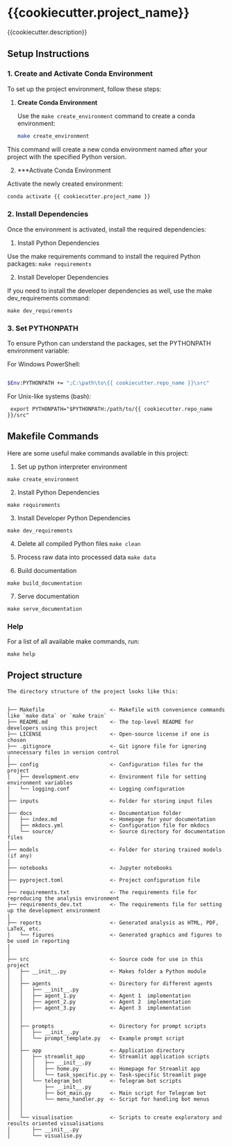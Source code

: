 # {{cookiecutter.project_name}}

{{cookiecutter.description}}


## Setup Instructions

### 1. Create and Activate Conda Environment

To set up the project environment, follow these steps:

1. **Create Conda Environment**

   Use the `make create_environment` command to create a conda environment:

   ```sh
   make create_environment

This command will create a new conda environment named after your project with the specified Python version.

2. ***Activate Conda Environment

Activate the newly created environment:

```sh
conda activate {{ cookiecutter.project_name }}
```

### 2. Install Dependencies
Once the environment is activated, install the required dependencies:

1. Install Python Dependencies

Use the make requirements command to install the required Python packages:
```make requirements```

2. Install Developer Dependencies

If you need to install the developer dependencies as well, use the make dev_requirements command:

```make dev_requirements```

### 3. Set PYTHONPATH
To ensure Python can understand the packages, set the PYTHONPATH environment variable:

For Windows PowerShell:

```sh

$Env:PYTHONPATH += ";C:\path\to\{{ cookiecutter.repo_name }}\src"
```
For Unix-like systems (bash):

``` export PYTHONPATH="$PYTHONPATH:/path/to/{{ cookiecutter.repo_name }}/src"```


## Makefile Commands

Here are some useful make commands available in this project:

1. Set up python interpreter environment

```make create_environment```


2. Install Python Dependencies

```make requirements```

3. Install Developer Python Dependencies

```make dev_requirements```


4. Delete all compiled Python files
```make clean```


5. Process raw data into processed data
``` make data ```

6. Build documentation

```make build_documentation```

7. Serve documentation

```make serve_documentation```


### Help
For a list of all available make commands, run:

```make help```


## Project structure
```
The directory structure of the project looks like this:


├── Makefile                     <- Makefile with convenience commands like `make data` or `make train`
├── README.md                    <- The top-level README for developers using this project
├── LICENSE                      <- Open-source license if one is chosen
├── .gitignore                   <- Git ignore file for ignoring unnecessary files in version control
│
├── config                       <- Configuration files for the project
│   ├── development.env          <- Environment file for setting environment variables
│   └── logging.conf             <- Logging configuration
│
├── inputs                       <- Folder for storing input files
│
├── docs                         <- Documentation folder
│   ├── index.md                 <- Homepage for your documentation
│   ├── mkdocs.yml               <- Configuration file for mkdocs
│   └── source/                  <- Source directory for documentation files
│
├── models                       <- Folder for storing trained models (if any)
│
├── notebooks                    <- Jupyter notebooks
│
├── pyproject.toml               <- Project configuration file
│
├── requirements.txt             <- The requirements file for reproducing the analysis environment
├── requirements_dev.txt         <- The requirements file for setting up the development environment
│
├── reports                      <- Generated analysis as HTML, PDF, LaTeX, etc.
│   └── figures                  <- Generated graphics and figures to be used in reporting
│
│
├── src                          <- Source code for use in this project
│   ├── __init__.py              <- Makes folder a Python module
│   │
│   ├── agents                   <- Directory for different agents
│   │   ├── __init__.py
│   │   ├── agent_1.py           <- Agent 1  implementation
│   │   ├── agent_2.py           <- Agent 2  implementation
│   │   ├── agent_3.py           <- Agent 3  implementation
│   │  
│   │
│   ├── prompts                  <- Directory for prompt scripts
│   │   ├── __init__.py
│   │   └── prompt_template.py   <- Example prompt script
│   │
│   ├── app                      <- Application directory
│   │   ├── streamlit_app        <- Streamlit application scripts
│   │   │   ├── __init__.py
│   │   │   ├── home.py          <- Homepage for Streamlit app
│   │   │   └── task_specific.py <- Task-specific Streamlit page
│   │   └── telegram_bot         <- Telegram bot scripts
│   │       ├── __init__.py
│   │       ├── bot_main.py      <- Main script for Telegram bot
│   │       └── menu_handler.py  <- Script for handling bot menus
│   │
│   │
│   └── visualisation            <- Scripts to create exploratory and results oriented visualisations
│       ├── __init__.py
│       └── visualise.py


```

